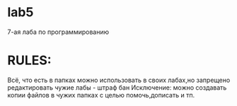 # lab5
7-ая лаба по программированию
# RULES: 
Всё, что есть в папках можно использовать в своих лабах,но запрещено редактировать чужие лабы - 
штраф бан
Исключение: можно создавать копии файлов  в чужих папках с целью помочь,дописать и тп.

